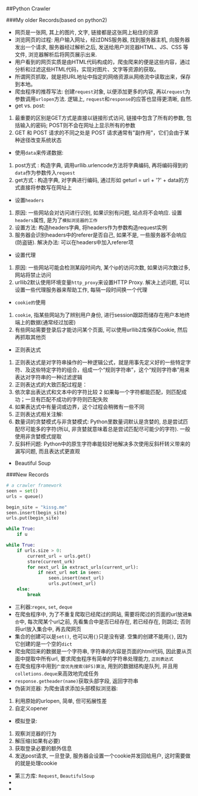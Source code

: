 ##Python Crawler


###My older Records(based on python2)

- 网页是一张网, 其上的图片, 文字, 链接都是这张网上粘住的资源
- 浏览网页的过程: 用户输入网址，经过DNS服务器, 找到服务器主机, 向服务器发出一个请求, 服务器经过解析之后, 发送给用户浏览器HTML、JS、CSS 等文件, 浏览器解析后将网页展示出来.
- 用户看到的网页实质是由HTML代码构成的，爬虫爬来的便是这些内容，通过分析和过滤这些HTML代码，实现对图片、文字等资源的获取。
- 所谓网页抓取，就是把URL地址中指定的网络资源从网络流中读取出来，保存到本地。
- 爬虫程序的推荐写法: 创建`request`对象, 以便添加更多的内容, 再以`request`为参数调用`urlopen`方法. 逻辑上, `request`和`response`的应答也显得更清晰, 自然.
- get vs. post:
 1. 最重要的区别是GET方式是直接以链接形式访问, 链接中包含了所有的参数, 包括输入的密码; POST则不会在网址上显示所有的参数
 2. GET 和 POST 请求的不同之处是 POST 请求通常有"副作用"，它们会由于某种途径改变系统状态
- 使用`data`来传递数据:
 1. post方式 : 构造字典, 调用urllib.urlencode方法将字典编码, 再将编码得到的`data`作为参数传入`request`
 2. get方式  : 构造字典, 对字典进行编码, 通过形如 geturl = url + '?' + data的方式直接将参数写在网址上
- 设置`headers`
 1. 原因: 一些网站会对访问进行识别, 如果识别有问题, 站点将不会响应. 设置`headers`属性, 是为了`模拟浏览器的工作`
 2. 设置方法: 构造headers字典, 将headers作为参数构造request实例
 3. 服务器会识别headers中的referer是否自己, 如果不是, 一些服务器不会响应(防盗链). 解决办法: 可以在headers中加入referer项
- 设置代理
 1. 原因: 一些网站可能会检测某段时间内, 某个ip的访问次数, 如果访问次数过多, 网站将禁止访问
 2. urllib2默认使用环境变量`http_proxy`来设置HTTP Proxy. 解决上述问题, 可以设置一些代理服务器来帮助工作, 每隔一段时间换一个代理
- `cookie的`使用
 1. `cookie`, 指某些网站为了辨别用户身份, 进行session跟踪而储存在用户本地终端上的数据(通常经过加密)
 2. 有些网站需要登录后才能访问某个页面, 可以使用urllib2库保存Cookie, 然后再抓取其他页
- 正则表达式
 1. 正则表达式是对字符串操作的一种逻辑公式，就是用事先定义好的一些特定字符、及这些特定字符的组合，组成一个“规则字符串”，这个“规则字符串”用来表达对字符串的一种过滤逻辑
 2. 正则表达式的大致匹配过程是：
  1. 依次拿出表达式和文本中的字符比较
  2 如果每一个字符都能匹配，则匹配成功；一旦有匹配不成功的字符则匹配失败
  3. 如果表达式中有量词或边界，这个过程会稍微有一些不同
 3. 正则表达式相关注解:
  1. 数量词的贪婪模式与非贪婪模式: Python里数量词默认是贪婪的, 总是尝试匹配尽可能多的字符(所以, 非贪婪就意味着总是尝试匹配尽可能少的字符). 一般使用非贪婪模式提取
  2. 反斜杆问题: Python中的原生字符串能较好地解决多次使用反斜杆转义带来的漏写问题, 而且表达式更直观
- Beautiful Soup

###New Records

```python
# a crawler framework
seen = set()
urls = queue()

begin_site = "kissg.me"
seen.insert(begin_site)
urls.put(begin_site)

while True:
    if u

while True:
    if urls.size > 0:
        current_url = urls.get()
        store(current_urk)
        for next_url in extract_urls(current_url):
            if next_url not in seen:
                seen.insert(next_url)
                urls.put(next_url)
    else:
        break
```

- 三利器:`regex`, `set`, `deque`
- 在爬虫程序中, 为了不重复爬取已经爬过的网站, 需要将爬过的页面的url放进`集合`中, 每次爬某个url之前, 先看集合中是否已经存在, 若已经存在, 则跳过; 否则将url放入集合中, 再去爬网页
- 集合的创建可以是`set()`, 也可以用`{}`只是没有键. 空集的创建不能用`{}`, 因为它创建的是一个空的`dict`
- 爬虫爬回来的数据是一个字符串, 字符串的内容是页面的html代码, 因此要从页面中提取中所有url, 要求爬虫程序有简单的字符串处理能力, `正则表达式`
- 在爬虫程序中用到`广度优先搜索(BFS)算法`, 用到的数据结构是队列, 并且用`colletions.deque`来高效地完成任务
- `response.getheader(name)`获取头部字段, 返回字符串
- 伪装浏览器: 为爬虫请求添加头部模拟浏览器:
 1. 利用原始的urlopen, 简单, 但可拓展性差
 2. 自定义opener
- 模拟登录:
 1. 观察浏览器的行为
 2. 解压缩(如果有必要)
 3. 获取登录必要的额外信息
 4. 发送post请求, 一旦登录, 服务器会设置一个cookie并发回给用户, 这时需要做的就是处理cookie
- 第三方库: `Request`, `BeautifulSoup`
- 
- 

